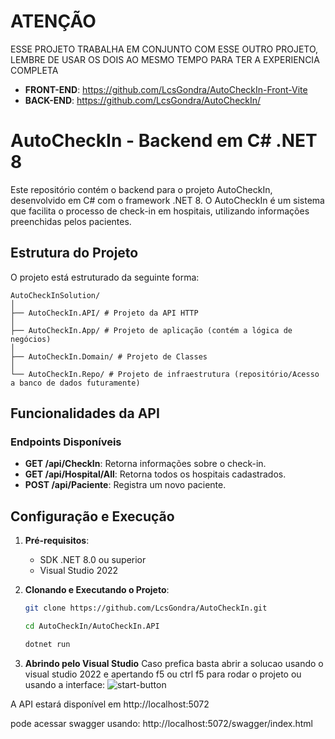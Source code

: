 # ATENÇÃO 

ESSE PROJETO TRABALHA EM CONJUNTO COM ESSE OUTRO PROJETO, LEMBRE DE USAR OS DOIS AO MESMO TEMPO PARA TER A EXPERIENCIA COMPLETA

- **FRONT-END**: https://github.com/LcsGondra/AutoCheckIn-Front-Vite
- **BACK-END**: https://github.com/LcsGondra/AutoCheckIn/

# AutoCheckIn - Backend em C# .NET 8

Este repositório contém o backend para o projeto AutoCheckIn, desenvolvido em C# com o framework .NET 8. O AutoCheckIn é um sistema que facilita o processo de check-in em hospitais, utilizando informações preenchidas pelos pacientes.

## Estrutura do Projeto

O projeto está estruturado da seguinte forma:

```
AutoCheckInSolution/
│
├── AutoCheckIn.API/ # Projeto da API HTTP
│
├── AutoCheckIn.App/ # Projeto de aplicação (contém a lógica de negócios)
│
├── AutoCheckIn.Domain/ # Projeto de Classes
│
└── AutoCheckIn.Repo/ # Projeto de infraestrutura (repositório/Acesso a banco de dados futuramente)
```

## Funcionalidades da API

### Endpoints Disponíveis

- **GET /api/CheckIn**: Retorna informações sobre o check-in.
- **GET /api/Hospital/All**: Retorna todos os hospitais cadastrados.
- **POST /api/Paciente**: Registra um novo paciente.

## Configuração e Execução

1. **Pré-requisitos**:
   - SDK .NET 8.0 ou superior
   - Visual Studio 2022

2. **Clonando e Executando o Projeto**:

   ```bash
   git clone https://github.com/LcsGondra/AutoCheckIn.git
   ```
   ```bash
   cd AutoCheckIn/AutoCheckIn.API
   ```
   ```bash
   dotnet run
   ```
3. **Abrindo pelo Visual Studio**
   Caso prefica basta abrir a solucao usando o visual studio 2022 e apertando f5 ou ctrl f5 para rodar o projeto ou usando a interface:
   ![start-button](https://github.com/LcsGondra/AutoCheckIn/assets/96592652/b7f099e0-74ca-4daf-8b34-d9e10ef8480c)


A API estará disponível em http://localhost:5072

pode acessar swagger usando:
http://localhost:5072/swagger/index.html

